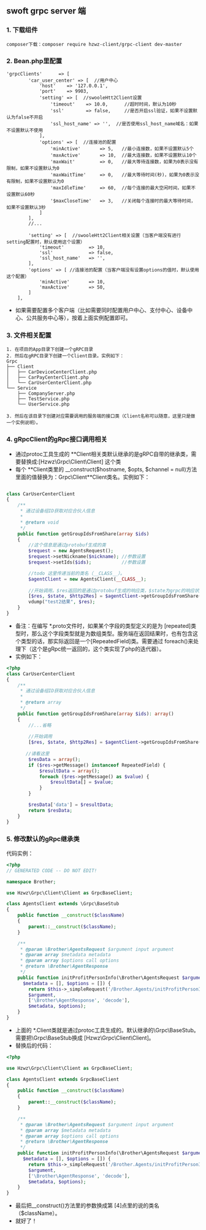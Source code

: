 ## swoft grpc server 端

### 1. 下载组件
````
composer下载：composer require hzwz-client/grpc-client dev-master
````

### 2. Bean.php里配置
```text
'grpcClients'      => [
        'car_user_center' => [  //用户中心
            'host'    => '127.0.0.1',         
            'port'    => 9903,              
            'setting' => [  //swooleHtt2Client设置
                'timeout'    => 10.0,      //超时时间，默认为10秒
                'ssl'        => false,     //是否开启ssl验证，如果不设置默认为false不开启
                'ssl_host_name' => '',  //是否使用ssl_host_name域名：如果不设置默认不使用
            ],
            'options' => [  //连接池的配置
                'minActive'       => 5,   //最小连接数，如果不设置默认5个
                'maxActive'       => 10,  //最大连接数，如果不设置默认10个
                'maxWait'         => 0,   //最大等待连接数，如果为0表示没有限制，如果不设置默认为0
                'maxWaitTime'     => 0,   //最大等待时间(秒)，如果为0表示没有限制，如果不设置默认为0
                'maxIdleTime'     => 60,  //每个连接的最大空闲时间，如果不设置默认60秒
                '$maxCloseTime'   => 3,   //关闭每个连接时的最大等待时间，如果不设置默认3秒
            ]
        ],
        //...

        'setting' => [  //swooleHtt2Client相关设置（当客户端没有进行setting配置时，默认使用这个设置）
            'timeout'         => 10,
            'ssl'             => false,
            'ssl_host_name'   => '',
        ],
        'options' => [ //连接池的配置（当客户端没有设置options的值时，默认使用这个配置）
            'minActive'       => 10,
            'maxActive'       => 50,
        ]
    ],
```
- 如果需要配置多个客户端（比如需要同时配置用户中心、支付中心、设备中心、公共服务中心等），按着上面实例配置即可。


### 3. 文件相关配置
```text
1. 在项目的App目录下创建一个gRPC目录
2. 然后在gRPC目录下创建一个Client目录。实例如下：
Grpc
├── Client
│   ├── CarDeviceCenterClient.php
│   ├── CarPayCenterClient.php
│   └── CarUserCenterClient.php
└── Service
    ├── CompanyServer.php
    ├── TestService.php
    └── UserService.php

3. 然后在该目录下创建对应需要调用的服务端的接口类（Client名称可以随意，这里只是做一个实例说明）。
```

### 4. gRpcClient的gRpc接口调用相关

- 通过protoc工具生成的 **Client相关类默认继承的是gRPC自带的继承类，需要替换成:[Hzwz\Grpc\Client\Client] 这个类
- 每个 **Client类里的 __construct($hostname, $opts, $channel = null)方法里面的值替换为：Grpc\Client\**Client类名。实例如下：
````php

class CarUserCenterClient
{
    /**
     * 通过设备组ID获取对应合伙人信息
     *
     * @return void
     */
    public function getGroupIdsFromShare(array $ids)
    {
        //这个信息是通过protobuf生成的类
        $request = new AgentsRequest();
        $request->setNickname($nickname); //参数设置
        $request->setIds($ids);           //参数设置

        //todo 这里传递当前的类名（__CLASS__）。
        $agentClient = new AgentsClient(__CLASS__);
        
        //开始调用。$res返回的是通过protobuf生成的响应类，$state为grpc的响应状态，$httpsRes为Swoole\Http2\Response响应类，如果不需要可以忽略
        [$res, $state, $http2Res] = $agentClient->getGroupIdsFromShare($request);
        vdump("test2结果", $res);
    }
}
````
- 备注：在编写 *.proto文件时，如果某个字段的类型定义的是为 [repeated]类型时，那么这个字段类型就是为数组类型。服务端在返回结果时，也有包含这个类型的话，那实际返回是一个[RepeatedField]类。需要通过 foreach()来处理下（这个是gRpc统一返回的，这个类实现了php的迭代器）。
- 实例如下：
  
````php
<?php
class CarUserCenterClient
{
    /**
     * 通过设备组ID获取对应合伙人信息
     *
     * @return array
     */
    public function getGroupIdsFromShare(array $ids): array()
    {
        //...省略
        
        //开始调用
        [$res, $state, $http2Res] = $agentClient->getGroupIdsFromShare($request);
       
       //请看这里
        $resData = array();
        if ($res->getMessage() instanceof RepeatedField) {
            $resultData = array();
            foreach ($res->getMessage() as $value) {
                $resultData[] = $value;
            }
        }

        $resData['data'] = $resultData;
        return $resData;
    }
}
````

### 5. 修改默认的gRpc继承类
代码实例：
````php
<?php
// GENERATED CODE -- DO NOT EDIT!

namespace Brother;

use Hzwz\Grpc\Client\Client as GrpcBaseClient;

class AgentsClient extends \Grpc\BaseStub
{
    public function __construct($className)
    {
        parent::__construct($className);
    }

    /**
     * @param \Brother\AgentsRequest $argument input argument
     * @param array $metadata metadata
     * @param array $options call options
     * @return \Brother\AgentResponse
     */
    public function initProfitPersonInfo(\Brother\AgentsRequest $argument,
      $metadata = [], $options = []) {
        return $this->_simpleRequest('/Brother.Agents/initProfitPersonInfo',
        $argument,
        ['\Brother\AgentResponse', 'decode'],
        $metadata, $options);
    }
}
````
- 上面的 *.Client类就是通过protoc工具生成的。默认继承的\Grpc\BaseStub。需要把\Grpc\BaseStub换成 [Hzwz\Grpc\Client\Client]。 
- 替换后的代码：
````php
<?php

use Hzwz\Grpc\Client\Client as GrpcBaseClient;

class AgentsClient extends GrpcBaseClient
{
    public function __construct($className)
    {
        parent::__construct($className);
    }

    /**
     * @param \Brother\AgentsRequest $argument input argument
     * @param array $metadata metadata
     * @param array $options call options
     * @return \Brother\AgentResponse
     */
    public function initProfitPersonInfo(\Brother\AgentsRequest $argument,
      $metadata = [], $options = []) {
        return $this->_simpleRequest('/Brother.Agents/initProfitPersonInfo',
        $argument,
        ['\Brother\AgentResponse', 'decode'],
        $metadata, $options);
    }
}
````
- 最后把__construct()方法里的参数换成第 [4]点里的说的类名（$className）。
- 就好了！
